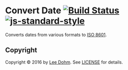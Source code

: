 # Convert Date [![Build Status](https://travis-ci.org/lee-dohm/convert-date.svg?branch=master)](https://travis-ci.org/lee-dohm/convert-date) [![js-standard-style](https://img.shields.io/badge/code%20style-standard-brightgreen.svg)](http://standardjs.com/)

Converts dates from various formats to [ISO 8601](https://en.wikipedia.org/wiki/ISO_8601).

## Copyright

Copyright &copy; 2016 by [Lee Dohm](http://www.lee-dohm.com). See [LICENSE](https://raw.githubusercontent.com/lee-dohm/convert-date/master/LICENSE.md) for details.
